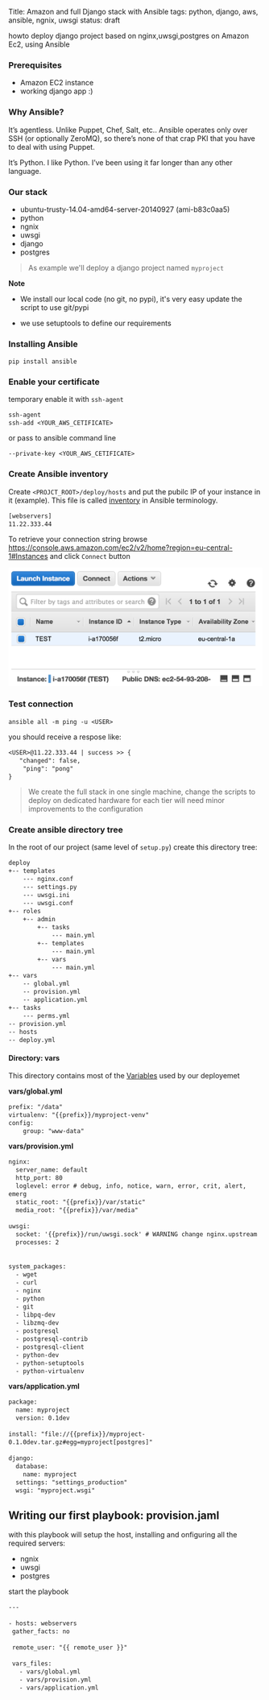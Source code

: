 Title: Amazon and full Django stack with Ansible
tags: python, django, aws, ansible, ngnix, uwsgi
status: draft

howto deploy django project based on nginx,uwsgi,postgres on Amazon Ec2, using Ansible
<!-- PELICAN_END_SUMMARY -->


### Prerequisites

- Amazon EC2 instance
- working django app :)

### Why Ansible?

It’s agentless.  Unlike Puppet, Chef, Salt, etc.. Ansible operates only over SSH (or optionally ZeroMQ), so there’s none of that crap PKI that you have to deal with using Puppet.

It’s Python. I like Python.  I’ve been using it far longer than any other language. 

### Our stack

- ubuntu-trusty-14.04-amd64-server-20140927 (ami-b83c0aa5)
- python
- ngnix
- uwsgi
- django
- postgres

> As example we'll deploy a django project named `myproject`

**Note**

- We install our local code (no git, no pypi), it's very easy update the script to use git/pypi

- we use setuptools to define our requirements 


### Installing Ansible


	pip install ansible

### Enable your certificate 

temporary enable it with `ssh-agent`

	ssh-agent 
	ssh-add <YOUR_AWS_CETIFICATE>
	
or pass to ansible command line

	--private-key <YOUR_AWS_CETIFICATE>
	
### Create Ansible inventory

Create `<PROJCT_ROOT>/deploy/hosts` and put the pubilc IP of your instance in it (example). This file is called [inventory](http://docs.ansible.com/intro_inventory.html) in Ansible terminology.

	[webservers]
	11.22.333.44 

To retrieve your connection string browse <https://console.aws.amazon.com/ec2/v2/home?region=eu-central-1#Instances> and click `Connect` button

![me](/images/deploy-django-on-aws/aws-connect.png)


	
### Test connection

	ansible all -m ping -u <USER>
	
you should receive a respose like:

	<USER>@11.22.333.44 | success >> {
 	   "changed": false,
    	"ping": "pong"
	}


> We create the full stack in one single machine, change the scripts to deploy on dedicated hardware for each tier will need minor improvements to the configuration

### Create ansible directory tree

In the root of our project (same level of `setup.py`) create this directory tree:

	deploy
	+-- templates
		--- nginx.conf
		--- settings.py
		--- uwsgi.ini
		--- uwsgi.conf
	+-- roles
	   	+-- admin
	    	+-- tasks
	    		--- main.yml
	    	+-- templates
	    		--- main.yml
	    	+-- vars
	    		--- main.yml
	+--	vars
		-- global.yml
		-- provision.yml
		-- application.yml
	+-- tasks
	   	--- perms.yml
	-- provision.yml
	-- hosts
	-- deploy.yml
	
#### Directory: vars
	
This directory contains most of the [Variables](http://docs.ansible.com/playbooks_variables.html#defaulting-undefined-variables) used by our deployemet

**vars/global.yml**

```
prefix: "/data"
virtualenv: "{{prefix}}/myproject-venv"
config:
	group: "www-data"
```	
**vars/provision.yml**

```
nginx:
  server_name: default
  http_port: 80
  loglevel: error # debug, info, notice, warn, error, crit, alert, emerg
  static_root: "{{prefix}}/var/static"
  media_root: "{{prefix}}/var/media"

uwsgi:
  socket: '{{prefix}}/run/uwsgi.sock' # WARNING change nginx.upstream
  processes: 2


system_packages:
  - wget
  - curl
  - nginx
  - python
  - git
  - libpq-dev
  - libzmq-dev
  - postgresql
  - postgresql-contrib
  - postgresql-client
  - python-dev
  - python-setuptools
  - python-virtualenv

```	

**vars/application.yml**

```
package:
  name: myproject
  version: 0.1dev

install: "file://{{prefix}}/myproject-0.1.0dev.tar.gz#egg=myproject[postgres]"

django:
  database:
    name: myproject
  settings: "settings_production"
  wsgi: "myproject.wsgi"

```	

## Writing our first playbook: provision.jaml

with this playbook will setup the host, installing and onfiguring all the required servers:

 - ngnix
 - uwsgi
 - postgres
 
 start the playbook
 
 
 ```
---

- hosts: webservers
  gather_facts: no

  remote_user: "{{ remote_user }}"

  vars_files:
    - vars/global.yml
    - vars/provision.yml
    - vars/application.yml

 ``` 		














